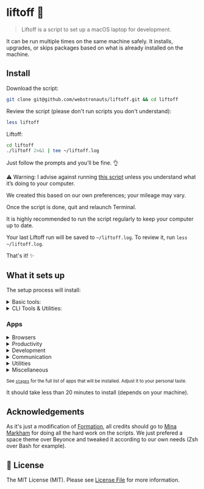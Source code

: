 # liftoff 🚀

> Liftoff is a script to set up a macOS laptop for development.

It can be run multiple times on the same machine safely. It installs, upgrades, or skips packages based on what is already installed on the machine.

## Install

Download the script:

```sh
git clone git@github.com/webstronauts/liftoff.git && cd liftoff
```

Review the script (please don't run scripts you don't understand):

```sh
less liftoff
```

Liftoff:

```sh
cd liftoff
./liftoff 2>&1 | tee ~/liftoff.log
```
Just follow the prompts and you’ll be fine. 👌

:warning: Warning: I advise against running [this script](liftoff) unless you understand what it’s doing to your computer.

We created this based on our own preferences; your mileage may vary.

Once the script is done, quit and relaunch Terminal.

It is highly recommended to run the script regularly to keep your computer up to date.

Your last Liftoff run will be saved to `~/liftoff.log`. To review it, run `less ~/liftoff.log`.

That's it! :sparkles:

## What it sets up

The setup process will install:

<details>
<summary>Basic tools:</summary>

* [XCode Command Line Tools](https://developer.apple.com/xcode/downloads/) for developer essentials.
* [Oh My Zsh](https://ohmyz.sh/) for managing zsh configuration.
* [Git](https://git-scm.com/) for version control.
* [Homebrew](http://brew.sh/) for managing operating system libraries.
</details>

<details>
<summary>CLI Tools & Utilities:</summary>

* [ASDF](https://asdf-vm.com/) for managing programming language versions.
* [Overmind](https://github.com/DarthSim/overmind)  Process manager for Procfile-based applications.
* [mas](https://github.com/mas-cli/mas) Mac App Store command line interface.
</details>

### Apps

<details>
<summary>Browsers</summary>

* [Firefox](https://www.mozilla.org/en-US/firefox/new/) for web browsing and testing.
</details>

<details>
<summary>Productivity</summary>

* [Alfred](https://www.alfredapp.com/) for increased productivity and efficiency with macOS.
</details>

<details>
<summary>Development</summary>

* [Dash](https://kapeli.com/dash) offline access to API documentation sets.
* [Docker](https://www.docker.com/) to containerize applications.
* [iTerm](https://www.iterm2.com/) for a better terminal.
* [Tower](https://www.git-tower.com/) for managing git repositories.
* [Vagrant](https://www.vagrantup.com/) for development environments.
* [Virtual Box](https://www.virtualbox.org/) powerful virtualization tool.
</details>

<details>
<summary>Communication</summary>

* [Slack](https://slack.com/) where work happens.
* [WhatsApp](https://www.whatsapp.com/) to communicate with friends and family.
</details>

<details>
<summary>Utilities</summary>

* [1Password](https://1password.com/) for password management.
* [Bartender](https://www.macbartender.com/) to organize the menu bar.
* [Viscosity](https://www.sparklabs.com/viscosity/) to connect with private VPN networks.
</details>

<details>
<summary>Miscellaneous</summary>

* [Spotify](https://www.spotify.com/) for music.
* [VLC](http://www.videolan.org/) for a better media player.
</details>

<sub>See [`stages`](stages) for the full list of apps that will be installed. Adjust it to your personal taste.</sub>

It should take less than 20 minutes to install (depends on your machine).

## Acknowledgements

As it's just a modification of [Formation](https://github.com/minamarkham/formation), all credits should go to [Mina Markham](https://github.com/minamarkham) for doing all the hard work on the scripts. We just prefered a space theme over Beyonce and tweaked it according to our own needs (Zsh over Bash for example).

## 📜 License

The MIT License (MIT). Please see [License File](LICENSE) for more information.
